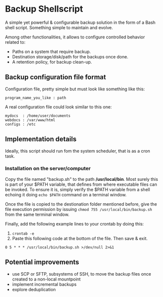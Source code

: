 # Backup Shellscript
A simple yet powerful & configurable backup solution in the form of a Bash shell script. Something simple to maintain and evolve. 

Among other functionalities, it allows to configure controlled behavior related to:
  - Paths on a system that require backup.
  - Destination storage/disk/path for the backups once done.
  - A retention policy, for backup clean-up.
  
## Backup configuration file format
Configuration file, pretty simple but must look like something like this:
``` 
program_name_you_like : path
``` 

A real configuration file could look similar to this one:
``` 
mydocs  : /home/user/documents
webdocs : /var/www/html
configs : /etc
``` 

## Implementation details
Ideally, this script should run fom the system scheduler, that is as a cron task. 

### Installation on the server/computer
Copy the file named "backup.sh" to the path __/usr/local/bin__. Most surely this is part of your $PATH variable, that defines from where executable files can be invoked. To ensure it is, simply verify the $PATH variable from a shell echoing it doing ```echo $PATH``` command on a terminal window. 

Once the file is copied to the destionation folder mentioned before, give the file execution permission by issuing ```chmod 755 /usr/local/bin/backup.sh``` from the same terminal window. 

Finally, add the following example lines to your crontab by doing this:

1. ```crontab -e``` 
2. Paste this following code at the bottom of the file. Then save & exit. 

```
0 5 * * * /usr/local/bin/backup.sh >/dev/null 2>&1
``` 

## Potential improvements
  - use SCP or SFTP, subsystems of SSH, to move the backup files once created to a non-local mountpoint
  - implement incremental backups
  - explore deduplication
